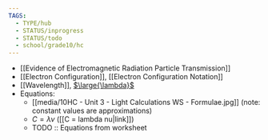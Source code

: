 ```yaml
---
TAGS:
  - TYPE/hub
  - STATUS/inprogress
  - STATUS/todo
  - school/grade10/hc
---
```

- [[Evidence of Electromagnetic Radiation Particle Transmission]]
- [[Electron Configuration]], [[Electron Configuration Notation]]
- [[Wavelength]], [$\large{\lambda}$](lambda)
- Equations:
	- [[media/10HC - Unit 3 - Light Calculations WS - Formulae.jpg]] (note: constant values are approximations)
	- $C=\lambda\nu$ ([[C = lambda nu|link]])
	- TODO :: Equations from worksheet
